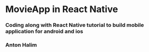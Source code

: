 # MovieApp in React Native

 ### Coding along with React Native tutorial to build mobile application for android and ios


 ### Anton Halim
